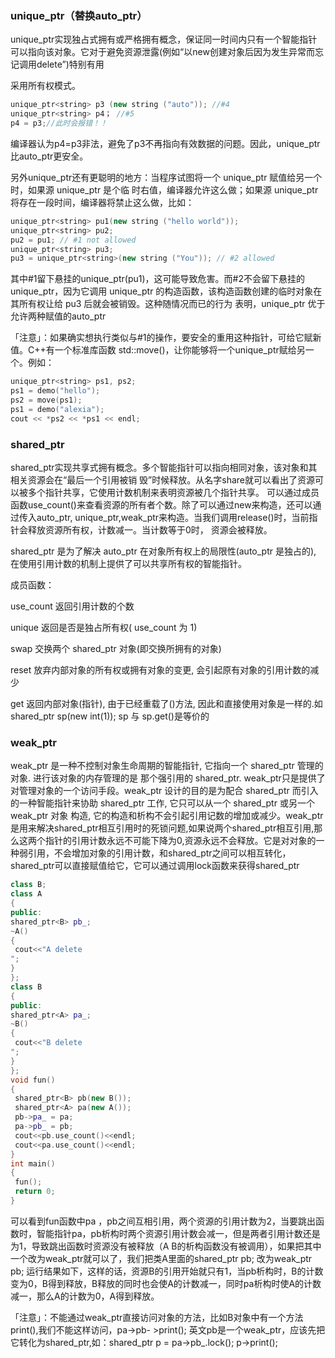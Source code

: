 ### unique_ptr（替换auto_ptr）

unique_ptr实现独占式拥有或严格拥有概念，保证同⼀时间内只有⼀个智能指针可以指向该对象。它对于避免资源泄露(例如“以new创建对象后因为发⽣异常⽽忘记调⽤delete”)特别有用

采用所有权模式。

```c++
unique_ptr<string> p3 (new string ("auto")); //#4
unique_ptr<string> p4； //#5
p4 = p3;//此时会报错！！
```

编译器认为p4=p3非法，避免了p3不再指向有效数据的问题。因此，unique_ptr比auto_ptr更安全。

 另外unique_ptr还有更聪明的地方：当程序试图将⼀个 unique_ptr 赋值给另⼀个时，如果源 unique_ptr 是个临 时右值，编译器允许这么做；如果源 unique_ptr 将存在⼀段时间，编译器将禁止这么做，比如：

```c++
unique_ptr<string> pu1(new string ("hello world"));
unique_ptr<string> pu2;
pu2 = pu1; // #1 not allowed
unique_ptr<string> pu3;
pu3 = unique_ptr<string>(new string ("You")); // #2 allowed
```

其中#1留下悬挂的unique_ptr(pu1)，这可能导致危害。⽽#2不会留下悬挂的unique_ptr，因为它调⽤ unique_ptr 的构造函数，该构造函数创建的临时对象在其所有权让给 pu3 后就会被销毁。这种随情况⽽已的⾏为 表明，unique_ptr 优于允许两种赋值的auto_ptr

「注意」：如果确实想执⾏类似与#1的操作，要安全的重用这种指针，可给它赋新值。C++有⼀个标准库函数 std::move()，让你能够将⼀个unique_ptr赋给另⼀个。例如：

```c++
unique_ptr<string> ps1, ps2;
ps1 = demo("hello");
ps2 = move(ps1);
ps1 = demo("alexia");
cout << *ps2 << *ps1 << endl;

```

### shared_ptr

shared_ptr实现共享式拥有概念。多个智能指针可以指向相同对象，该对象和其相关资源会在“最后⼀个引用被销 毁”时候释放。从名字share就可以看出了资源可以被多个指针共享，它使用计数机制来表明资源被几个指针共享。 可以通过成员函数use_count()来查看资源的所有者个数。除了可以通过new来构造，还可以通过传入auto_ptr, unique_ptr,weak_ptr来构造。当我们调⽤release()时，当前指针会释放资源所有权，计数减一。当计数等于0时， 资源会被释放。

shared_ptr 是为了解决 auto_ptr 在对象所有权上的局限性(auto_ptr 是独占的), 在使用引用计数的机制上提供了可以共享所有权的智能指针。

成员函数： 

use_count 返回引用计数的个数 

unique 返回是否是独占所有权( use_count 为 1) 

swap 交换两个 shared_ptr 对象(即交换所拥有的对象)

reset 放弃内部对象的所有权或拥有对象的变更, 会引起原有对象的引用计数的减少 

get 返回内部对象(指针), 由于已经重载了()方法, 因此和直接使用对象是⼀样的.如 shared_ptr  sp(new int(1)); sp 与 sp.get()是等价的

### weak_ptr

weak_ptr 是⼀种不控制对象⽣命周期的智能指针, 它指向⼀个 shared_ptr 管理的对象. 进行该对象的内存管理的是 那个强引用的 shared_ptr. weak_ptr只是提供了对管理对象的⼀个访问⼿段。weak_ptr 设计的目的是为配合 shared_ptr 而引入的⼀种智能指针来协助 shared_ptr 工作, 它只可以从⼀个 shared_ptr 或另⼀个 weak_ptr 对象 构造, 它的构造和析构不会引起引用记数的增加或减少。weak_ptr是用来解决shared_ptr相互引用时的死锁问题,如果说两个shared_ptr相互引用,那么这两个指针的引⽤计数永远不可能下降为0,资源永远不会释放。它是对对象的⼀ 种弱引用，不会增加对象的引用计数，和shared_ptr之间可以相互转化，shared_ptr可以直接赋值给它，它可以通过调用lock函数来获得shared_ptr

```c++
class B;
class A
{
public:
shared_ptr<B> pb_;
~A()
{
 cout<<"A delete
";
}
};
class B
{
public:
shared_ptr<A> pa_;
~B()
{
 cout<<"B delete
";
}
};
void fun()
{
 shared_ptr<B> pb(new B());
 shared_ptr<A> pa(new A());
 pb->pa_ = pa;
 pa->pb_ = pb;
 cout<<pb.use_count()<<endl;
 cout<<pa.use_count()<<endl;
}
int main()
{
 fun();
 return 0;
}
```

可以看到fun函数中pa ，pb之间互相引用，两个资源的引用计数为2，当要跳出函数时，智能指针pa，pb析构时两个资源引用计数会减一，但是两者引用计数还是为1，导致跳出函数时资源没有被释放（A B的析构函数没有被调用），如果把其中⼀个改为weak_ptr就可以了，我们把类A里面的shared_ptr pb; 改为weak_ptr pb; 运行结果如下，这样的话，资源B的引用开始就只有1，当pb析构时，B的计数变为0，B得到释放，B释放的同时也会使A的计数减一，同时pa析构时使A的计数减一，那么A的计数为0，A得到释放。

「注意」：不能通过weak_ptr直接访问对象的方法，比如B对象中有⼀个方法print(),我们不能这样访问，pa->pb- >print(); 英文pb是⼀个weak_ptr，应该先把它转化为shared_ptr,如：shared_ptr p = pa->pb_.lock(); p->print();


